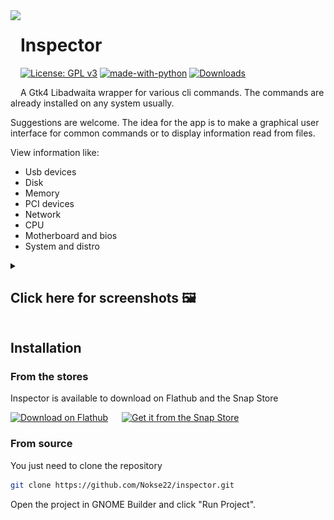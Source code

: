 <img height="128" src="data/icons/hicolor/scalable/apps/io.github.nokse22.inspector.svg" align="left"/>

# Inspector
  [![License: GPL v3](https://img.shields.io/badge/License-GPLv3-blue.svg)](https://www.gnu.org/licenses/gpl-3.0)
  [![made-with-python](https://img.shields.io/badge/Made%20with-Python-ff7b3f.svg)](https://www.python.org/)
  [![Downloads](https://img.shields.io/badge/dynamic/json?color=brightgreen&label=Flathub%20Downloads&query=%24.installs_total&url=https%3A%2F%2Fflathub.org%2Fapi%2Fv2%2Fstats%2Fio.github.nokse22.inspector)](https://flathub.org/apps/details/io.github.nokse22.inspector)
  
  <p>
  A Gtk4 Libadwaita wrapper for various cli commands.
The commands are already installed on any system usually.

Suggestions are welcome. The idea for the app is to make a graphical user interface for common commands or to display information read from files.
  </p>
  <p>View information like:
	    <ul>
			  <li>Usb devices</li>
	      <li>Disk</li>
	      <li>Memory</li>
	      <li>PCI devices</li>
	      <li>Network</li>
	      <li>CPU</li>
	      <li>Motherboard and bios</li>
	      <li>System and distro</li>
      </ul>
    </p>

  <details><summary><h2>Click here for screenshots 🖼️</h2></summary>
  <div align="center">
  <img src="data/resources/screenshot 1.png" max-height="300"/>
  <img src="data/resources/screenshot 2.png" max-height="300"/>
  <img src="data/resources/screenshot 3.png" max-height="300"/>
  </div>
  </details>

## Installation
### From the stores

Inspector is available to download on Flathub and the Snap Store

<a href='https://flathub.org/apps/io.github.nokse22.inspector'><img height='80' alt='Download on Flathub' src='https://dl.flathub.org/assets/badges/flathub-badge-en.png'/></a>
<h>&emsp;</h> <a href="https://snapcraft.io/inspector"><img height='80' alt="Get it from the Snap Store" src="https://snapcraft.io/static/images/badges/en/snap-store-black.svg"/></a>


### From source

You just need to clone the repository

```sh
git clone https://github.com/Nokse22/inspector.git
```

Open the project in GNOME Builder and click "Run Project".

